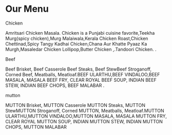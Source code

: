 <!DOCTYPE html>
<html>
<head>
<meta name="viewport" content="width=device-width, initial-scale=1">
<link rel="stylesheet" href="style.css">
</head>
<body>
<h1>Our Menu</h1>
 <div class="col-lg-4 col-md-6 col-sm-12">
        <div class="box">
            <p class="content-name name1">Chicken</p>
            <p class="content">Amritsari Chicken Masala. Chicken is a Punjabi cuisine favorite,Teekha Murg(spicy chicken),Murg Malaiwala,Kerala Chicken Roast,Chicken Chettinad,Spicy Tangy Kadhai Chicken,Chana Aur Khatte Pyaaz Ka Murgh,Masaledar Chicken Lollipop,Butter Chicken ,.Tandoori Chicken. .</p>
        </div>
    </div>
    <div class="col-lg-4 col-md-6 col-sm-12">
        <div class="box">
             <p class="content-name name2">Beef</p>
             <p class="content">Beef Brisket, Beef Casserole Beef Steaks, Beef StewBeef Stroganoff, Corned Beef, Meatballs, Meatloaf.BEEF ULARTHU,BEEF VINDALOO,BEEF MASALA, MASALA BEEF FRY, CLEAR ROYAL BEEF SOUP, INDIAN BEEF STEW, INDIAN BEEF CHOPS, BEEF MALABAR 
                .</p>
        </div>
    </div>
   <div class="col-lg-4 col-md-12 col-sm-12">
        <div class="box">
            <p class="content-name name3">mutton</p>
            <p class="content">MUTTON Brisket, MUTTON Casserole MUTTON Steaks, MUTTON StewMUTTON Stroganoff, Corned MUTTON, Meatballs, Meatloaf.MUTTON ULARTHU,MUTTON VINDALOO,MUTTON MASALA, MASALA MUTTON FRY, CLEAR ROYAL MUTTON SOUP, INDIAN MUTTON STEW, INDIAN MUTTON CHOPS, MUTTON MALABAR</p>
        </div>  
    </div>
 </body> 
</html>

